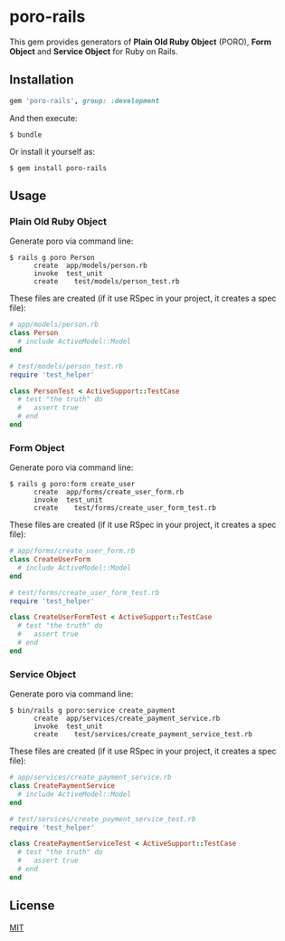 # poro-rails

This gem provides generators of **Plain Old Ruby Object** (PORO), **Form Object** and **Service Object** for Ruby on Rails.

## Installation

```ruby
gem 'poro-rails', group: :development
```

And then execute:

    $ bundle

Or install it yourself as:

    $ gem install poro-rails

## Usage

### Plain Old Ruby Object

Generate poro via command line:

    $ rails g poro Person
          create  app/models/person.rb
          invoke  test_unit
          create    test/models/person_test.rb

These files are created (if it use RSpec in your project, it creates a spec file):

```ruby
# app/models/person.rb
class Person
  # include ActiveModel::Model
end

# test/models/person_test.rb
require 'test_helper'

class PersonTest < ActiveSupport::TestCase
  # test "the truth" do
  #   assert true
  # end
end
```

### Form Object

Generate poro via command line:

    $ rails g poro:form create_user
          create  app/forms/create_user_form.rb
          invoke  test_unit
          create    test/forms/create_user_form_test.rb

These files are created (if it use RSpec in your project, it creates a spec file):

```ruby
# app/forms/create_user_form.rb
class CreateUserForm
  # include ActiveModel::Model
end

# test/forms/create_user_form_test.rb
require 'test_helper'

class CreateUserFormTest < ActiveSupport::TestCase
  # test "the truth" do
  #   assert true
  # end
end
```

### Service Object

Generate poro via command line:

    $ bin/rails g poro:service create_payment
          create  app/services/create_payment_service.rb
          invoke  test_unit
          create    test/services/create_payment_service_test.rb

These files are created (if it use RSpec in your project, it creates a spec file):

```ruby
# app/services/create_payment_service.rb
class CreatePaymentService
  # include ActiveModel::Model
end

# test/services/create_payment_service_test.rb
require 'test_helper'

class CreatePaymentServiceTest < ActiveSupport::TestCase
  # test "the truth" do
  #   assert true
  # end
end
```

## License

[MIT](https://opensource.org/licenses/MIT)
